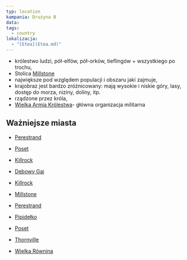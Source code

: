 ```yaml
---
typ: location
kampania: Drużyna B
data: 
tags:
  - country
lokalizacja:
  - "[Etea](Etea.md)"
---
```



- królestwo ludzi, pół-elfów, pół-orków, tieflingów + wszystkiego po trochu,
- Stolica [Millstone](./Millstone.md)
- największe pod względem populacji i obszaru jaki zajmuje,
- krajobraz jest bardzo zróżnicowany: mają wysokie i niskie góry, lasy, dostęp do morza, niziny, doliny, itp.
- rządzone przez króla,
- [Wielka Armia Królestwa](../organizacje/Wielka%20Armia%20Kr%C3%B3lestwa.md)- główna organizacja militarna
## Ważniejsze miasta
- [Perestrand](./Perestrand.md)
- [Poset](./Poset.md)
- [Killrock](./Killrock.md)




- [Dębowy Gaj](./D%C4%99bowy%20Gaj.md)
- [Killrock](./Killrock.md)
- [Millstone](./Millstone.md)
- [Perestrand](./Perestrand.md)
- [Pipidełko](./Pipide%C5%82ko.md)
- [Poset](./Poset.md)
- [Thornville](./Thornville.md)
- [Wielka Równina](./Wielka%20R%C3%B3wnina.md)
